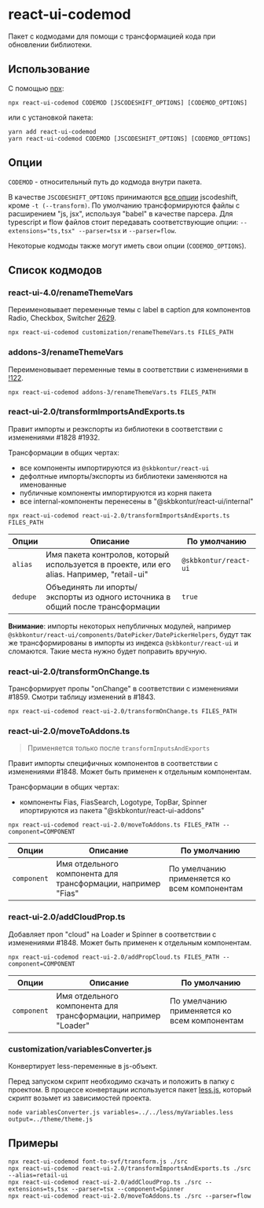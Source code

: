 # react-ui-codemod

Пакет с кодмодами для помощи с трансформацией кода при обновлении библиотеки.

## Использование

С помощью [npx](https://www.npmjs.com/package/npx):

```
npx react-ui-codemod CODEMOD [JSCODESHIFT_OPTIONS] [CODEMOD_OPTIONS]
```

или с установкой пакета:

```
yarn add react-ui-codemod
yarn react-ui-codemod CODEMOD [JSCODESHIFT_OPTIONS] [CODEMOD_OPTIONS]
```

## Опции

`CODEMOD` - относительный путь до кодмода внутри пакета.

В качестве `JSCODESHIFT_OPTIONS` принимаются [все опции](https://github.com/facebook/jscodeshift#usage-cli) jscodeshift, кроме `-t (--transform)`. По умолчанию трансформируются файлы с расширением "js, jsx", используя "babel" в качестве парсера. Для typescript и flow файлов стоит передавать соответствующие опции: `--extensions="ts,tsx" --parser=tsx` и `--parser=flow`.

Некоторые кодмоды также могут иметь свои опции (`CODEMOD_OPTIONS`).

## Список кодмодов

### react-ui-4.0/renameThemeVars

Переименовывает переменные темы с label в caption для компонентов Radio, Checkbox, Switcher [2629](https://github.com/skbkontur/retail-ui/pull/2629).

```
npx react-ui-codemod customization/renameThemeVars.ts FILES_PATH
```

### addons-3/renameThemeVars

Переименовывает переменные темы в соответствии с изменениями в [!122](https://git.skbkontur.ru/ui/ui-parking/-/merge_requests/122).

```
npx react-ui-codemod addons-3/renameThemeVars.ts FILES_PATH
```
### react-ui-2.0/transformImportsAndExports.ts

Правит импорты и реэкспорты из библиотеки в соответствии с изменениями #1828 #1932.

Трансформации в общих чертах:

- все компоненты импортируются из `@skbkontur/react-ui`
- дефолтные импорты/экспорты из библиотеки заменяются на именованные
- публичные компоненты импортируются из корня пакета
- все internal-компоненты перенесены в "@skbkontur/react-ui/internal"

```
npx react-ui-codemod react-ui-2.0/transformImportsAndExports.ts FILES_PATH
```

| Опции    | Описание                                                                                   | По умолчанию          |
| -------- | ------------------------------------------------------------------------------------------ | --------------------- |
| `alias`  | Имя пакета контролов, который используется в проекте, или его alias. Например, "retail-ui" | `@skbkontur/react-ui` |
| `dedupe` | Объединять ли ипорты/экспорты из одного источника в общий после трансформации              | `true`                |

<a name="transformOnChange"></a>**Внимание**: импорты некоторых непубличных модулей, например `@skbkontur/react-ui/components/DatePicker/DatePickerHelpers`, будут так же трансформированы в импорты из индекса `@skbkontur/react-ui` и сломаются. Такие места нужно будет поправить вручную.

### react-ui-2.0/transformOnChange.ts

Трансформирует пропы "onChange" в соответствии с изменениями #1859. Смотри таблицу изменений в #1843.

```
npx react-ui-codemod react-ui-2.0/transformOnChange.ts FILES_PATH
```

### react-ui-2.0/moveToAddons.ts

> Применяется только после `transformInputsAndExports`

Правит импорты специфичных компонентов в соответствии с изменениями #1848. Может быть применен к отдельным компонентам.

Трансформации в общих чертах:

- компоненты Fias, FiasSearch, Logotype, TopBar, Spinner ипортируются из пакета "@skbkontur/react-ui-addons"

```
npx react-ui-codemod react-ui-2.0/moveToAddons.ts FILES_PATH --component=COMPONENT
```

| Опции       | Описание                                                     | По умолчанию                                 |
| ----------- | ------------------------------------------------------------ | -------------------------------------------- |
| `component` | Имя отдельного компонента для трансформации, например "Fias" | По умелчанию применяется ко всем компонентам |

### react-ui-2.0/addCloudProp.ts

Добавляет проп "cloud" на Loader и Spinner в соответствии с изменениями #1848. Может быть применен к отдельным компонентам.

```
npx react-ui-codemod react-ui-2.0/addPropCloud.ts FILES_PATH --component=COMPONENT
```

| Опции       | Описание                                                       | По умолчанию                                 |
| ----------- | -------------------------------------------------------------- | -------------------------------------------- |
| `component` | Имя отдельного компонента для трансформации, например "Loader" | По умелчанию применяется ко всем компонентам |

### customization/variablesConverter.js

Конвертирует less-переменные в js-объект.

Перед запуском скрипт необходимо скачать и положить в папку с проектом. В процессе конвертации используется пакет [less.js](https://www.npmjs.com/package/less), который скрипт возьмет из зависимостей проекта.

```shell
node variablesConverter.js variables=../../less/myVariables.less output=../theme/theme.js
```

## Примеры

```
npx react-ui-codemod font-to-svf/transform.js ./src
npx react-ui-codemod react-ui-2.0/transformImportsAndExports.ts ./src --alias=retail-ui
npx react-ui-codemod react-ui-2.0/addCloudProp.ts ./src --extensions=ts,tsx --parser=tsx --component=Spinner
npx react-ui-codemod react-ui-2.0/moveToAddons.ts ./src --parser=flow
```
